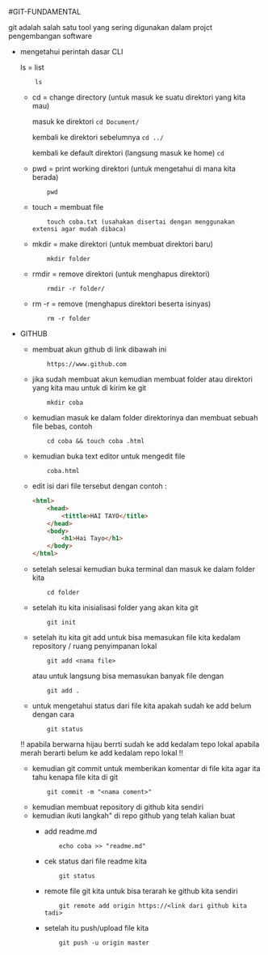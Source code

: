 #GIT-FUNDAMENTAL
    
git adalah salah satu tool yang sering digunakan dalam projct pengembangan software

- mengetahui perintah dasar CLI

    ls = list
    ```
        ls
    ```

    - cd = change directory (untuk masuk ke suatu direktori yang kita mau)

        masuk ke direktori
            ```
                cd Document/
            ```

        kembali ke direktori sebelumnya
            ```
                cd ../
            ```

        kembali ke default direktori (langsung masuk ke home)
            ```
                cd
            ```

    - pwd = print working direktori (untuk mengetahui di mana kita berada)
        ```
            pwd
        ```

    - touch = membuat file
        ```
            touch coba.txt (usahakan disertai dengan menggunakan extensi agar mudah dibaca)
        ```

    - mkdir = make direktori (untuk membuat direktori baru)
        ```
            mkdir folder
        ```

    - rmdir = remove direktori (untuk menghapus direktori)
        ```
            rmdir -r folder/
        ```
    
    - rm -r = remove (menghapus direktori beserta isinyas)
        ```
            rm -r folder
        ```

- GITHUB
    
    - membuat akun github di link dibawah ini
        ```
            https://www.github.com
        ```

    - jika sudah  membuat akun kemudian membuat folder atau direktori yang kita mau untuk di kirim ke git
        ```
            mkdir coba
        ```

    - kemudian masuk ke dalam folder direktorinya dan membuat sebuah file bebas, contoh
        ```
            cd coba && touch coba .html
        ```

    - kemudian buka text editor untuk mengedit file 
        ```
            coba.html
        ```

    - edit isi dari file tersebut dengan contoh :
        ```HTML
        <html>
            <head>
                <tittle>HAI TAYO</title>
            </head>
            <body>
                <h1>Hai Tayo</h1>
            </body>
        </html>
        ```

    - setelah selesai kemudian buka terminal dan masuk ke dalam folder kita
        ```
            cd folder
        ```

    - setelah itu kita inisialisasi folder yang akan kita git
        ```
            git init
        ```

    - setelah itu kita git add untuk bisa memasukan file kita kedalam repository  / ruang penyimpanan lokal
        ```
            git add <nama file>
        ```
        atau untuk langsung bisa memasukan banyak file dengan
        ```
            git add .
        ```

    - untuk mengetahui status dari file kita apakah sudah ke add belum dengan cara
        ```
            git status
        ```
    !! apabila berwarna hijau berrti sudah ke add kedalam tepo lokal apabila merah berarti belum ke add kedalam repo lokal !!

    - kemudian git commit untuk memberikan komentar di file kita agar ita tahu kenapa file kita di git
        ```
            git commit -m "<nama coment>"
        ```
    - kemudian membuat repository di github kita sendiri
    - kemudian ikuti langkah" di repo github yang telah kalian buat
        - add readme.md
            ```
                echo coba >> "readme.md"
            ```

        - cek status dari file readme kita
            ```
                git status
            ```
        
        - remote file git kita untuk bisa terarah ke github kita sendiri
            ```
                git remote add origin https://<link dari github kita tadi>
            ```
        
        - setelah itu push/upload file kita
            ```
                git push -u origin master
            ```